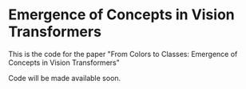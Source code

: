 #  Emergence of Concepts in Vision Transformers
This is the code for the paper "From Colors to Classes: Emergence of Concepts in Vision Transformers"

Code will be made available soon. 
